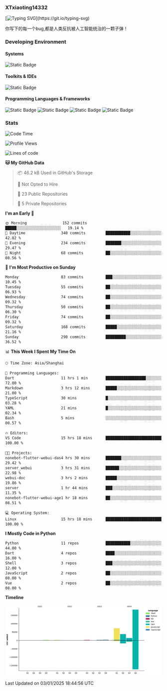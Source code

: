 ### XTxiaoting14332

[![Typing SVG](https://readme-typing-svg.herokuapp.com?font=JetBrians+Mono&pause=1000&random=false&width=435&lines=Hello+World!)](https://git.io/typing-svg)

你写下的每一个bug,都是人类反抗被人工智能统治的一颗子弹！

### Developing Environment

#### Systems

![Static Badge](https://img.shields.io/badge/Ubuntu-%20?style=flat-square&logo=ubuntu&logoColor=white&color=E34F26)

#### Toolkits & IDEs

![Static Badge](https://img.shields.io/badge/Visual%20Studio%20Code-%20?style=flat-square&logo=visualstudiocode&logoColor=white&color=blue)

#### Programming Languages & Frameworks

![Static Badge](https://img.shields.io/badge/Dart-%20?style=flat-square&logo=dart&logoColor=white&color=0175C2)
![Static Badge](https://img.shields.io/badge/Flutter-%20?style=flat-square&logo=flutter&logoColor=white&color=02569B)
![Static Badge](https://img.shields.io/badge/Python-%20?style=flat-square&logo=python&logoColor=white&color=E7A781)
![Static Badge](https://img.shields.io/badge/Bash%20Shell-%20?style=flat-square&logo=shell&logoColor=white&color=49D868)

### Stats

<!--START_SECTION:waka-->
![Code Time](http://img.shields.io/badge/Code%20Time-243%20hrs%2054%20mins-blue)

![Profile Views](http://img.shields.io/badge/Profile%20Views-0-blue)

![Lines of code](https://img.shields.io/badge/From%20Hello%20World%20I%27ve%20Written-317.7%20thousand%20lines%20of%20code-blue)

**🐱 My GitHub Data** 

> 📦 46.2 kB Used in GitHub's Storage 
 > 
> 🚫 Not Opted to Hire
 > 
> 📜 23 Public Repositories 
 > 
> 🔑 5 Private Repositories 
 > 
**I'm an Early 🐤** 

```text
🌞 Morning                152 commits         █████░░░░░░░░░░░░░░░░░░░░   19.14 % 
🌆 Daytime                340 commits         ███████████░░░░░░░░░░░░░░   42.82 % 
🌃 Evening                234 commits         ███████░░░░░░░░░░░░░░░░░░   29.47 % 
🌙 Night                  68 commits          ██░░░░░░░░░░░░░░░░░░░░░░░   08.56 % 
```
📅 **I'm Most Productive on Sunday** 

```text
Monday                   83 commits          ███░░░░░░░░░░░░░░░░░░░░░░   10.45 % 
Tuesday                  55 commits          ██░░░░░░░░░░░░░░░░░░░░░░░   06.93 % 
Wednesday                74 commits          ██░░░░░░░░░░░░░░░░░░░░░░░   09.32 % 
Thursday                 50 commits          ██░░░░░░░░░░░░░░░░░░░░░░░   06.30 % 
Friday                   74 commits          ██░░░░░░░░░░░░░░░░░░░░░░░   09.32 % 
Saturday                 168 commits         █████░░░░░░░░░░░░░░░░░░░░   21.16 % 
Sunday                   290 commits         █████████░░░░░░░░░░░░░░░░   36.52 % 
```


📊 **This Week I Spent My Time On** 

```text
🕑︎ Time Zone: Asia/Shanghai

💬 Programming Languages: 
Dart                     11 hrs 1 min        ██████████████████░░░░░░░   72.00 % 
Markdown                 3 hrs 12 mins       █████░░░░░░░░░░░░░░░░░░░░   21.00 % 
TypeScript               30 mins             █░░░░░░░░░░░░░░░░░░░░░░░░   03.28 % 
YAML                     21 mins             █░░░░░░░░░░░░░░░░░░░░░░░░   02.34 % 
Bash                     5 mins              ░░░░░░░░░░░░░░░░░░░░░░░░░   00.57 % 

🔥 Editors: 
VS Code                  15 hrs 18 mins      █████████████████████████   100.00 % 

🐱‍💻 Projects: 
nonebot-flutter-webui-das4 hrs 30 mins       ███████░░░░░░░░░░░░░░░░░░   29.42 % 
server_webui             3 hrs 31 mins       ██████░░░░░░░░░░░░░░░░░░░   22.98 % 
webui-doc                3 hrs 2 mins        █████░░░░░░░░░░░░░░░░░░░░   19.86 % 
server                   1 hr 44 mins        ███░░░░░░░░░░░░░░░░░░░░░░   11.35 % 
nonebot-flutter-webui-age1 hr 18 mins        ██░░░░░░░░░░░░░░░░░░░░░░░   08.51 % 

💻 Operating System: 
Linux                    15 hrs 18 mins      █████████████████████████   100.00 % 
```

**I Mostly Code in Python** 

```text
Python                   11 repos            ███████████░░░░░░░░░░░░░░   44.00 % 
Dart                     4 repos             ████░░░░░░░░░░░░░░░░░░░░░   16.00 % 
Shell                    3 repos             ███░░░░░░░░░░░░░░░░░░░░░░   12.00 % 
JavaScript               2 repos             ██░░░░░░░░░░░░░░░░░░░░░░░   08.00 % 
Vue                      2 repos             ██░░░░░░░░░░░░░░░░░░░░░░░   08.00 % 
```



**Timeline**

![Lines of Code chart](https://raw.githubusercontent.com/XTxiaoting14332/XTxiaoting14332/main/assets/bar_graph.png)


 Last Updated on 03/01/2025 18:44:56 UTC
<!--END_SECTION:waka-->
